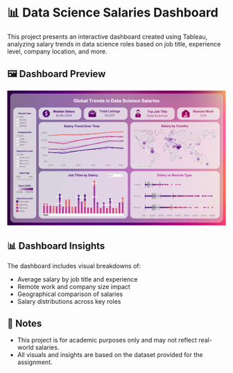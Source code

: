 # 📊 Data Science Salaries Dashboard

This project presents an interactive dashboard created using Tableau, analyzing salary trends in data science roles based on job title, experience level, company location, and more.

## 🖼️ Dashboard Preview

![Dashboard Preview](Assignment%202/Dashboard.png)

## 📊 Dashboard Insights

The dashboard includes visual breakdowns of:
- Average salary by job title and experience
- Remote work and company size impact
- Geographical comparison of salaries
- Salary distributions across key roles

## 📝 Notes

- This project is for academic purposes only and may not reflect real-world salaries.
- All visuals and insights are based on the dataset provided for the assignment.
